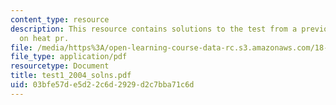 ```yaml
---
content_type: resource
description: This resource contains solutions to the test from a previous year based
  on heat pr.
file: /media/https%3A/open-learning-course-data-rc.s3.amazonaws.com/18-303-linear-partial-differential-equations-fall-2006/03bfe57de5d22c6d2929d2c7bba71c6d_test1_2004_solns.pdf
file_type: application/pdf
resourcetype: Document
title: test1_2004_solns.pdf
uid: 03bfe57d-e5d2-2c6d-2929-d2c7bba71c6d
---
```

